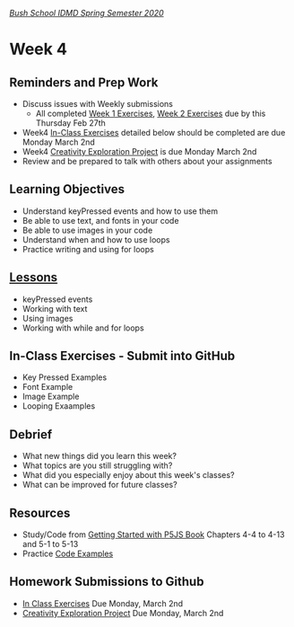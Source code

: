 [_Bush School IDMD Spring Semester 2020_](https://chandrunarayan.github.io/idmd/)

# Week 4

## Reminders and Prep Work
* Discuss issues with Weekly submissions
  * All completed [Week 1 Exercises](../week1/readme.md), [Week 2 Exercises](../week2/readme.md) due by this Thursday Feb 27th
* Week4 [In-Class Exercises](code/readme.md) detailed below should be completed are due Monday March 2nd
* Week4 [Creativity Exploration Project](homework/creativity-exploration.md) is due Monday March 2nd
* Review and be prepared to talk with others about your assignments 

## Learning Objectives
* Understand keyPressed events and how to use them
* Be able to use text, and fonts in your code
* Be able to use images in your code
* Understand when and how to use loops
* Practice writing and using for loops

## [Lessons](plan.md)
* keyPressed events
* Working with text
* Using images
* Working with while and for loops

## In-Class Exercises - Submit into GitHub
* Key Pressed Examples
* Font Example
* Image Example
* Looping Exaamples

## Debrief
* What new things did you learn this week?
* What topics are you still struggling with?
* What did you especially enjoy about this week's classes?
* What can be improved for future classes?

## Resources
* Study/Code from [Getting Started with P5JS Book](https://drive.google.com/drive/u/2/folders/15GK0VESxqTvYGst9EtvILshb0MGlO4c5) Chapters 4-4 to 4-13 and 5-1 to 5-13
* Practice [Code Examples](code)

## Homework Submissions to Github
* [In Class Exercises](code/readme.md) Due Monday, March 2nd
* [Creativity Exploration Project](homework/creativity-exploration.md) Due Monday, March 2nd
